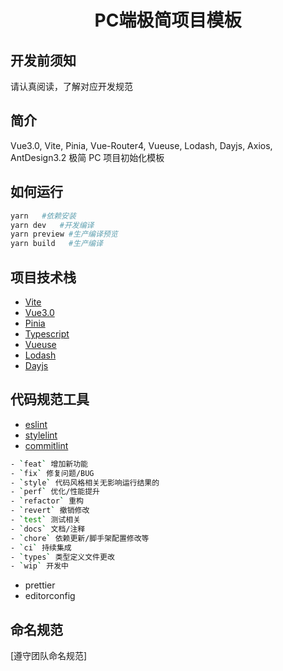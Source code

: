 <div align="center">
  <h1>
    PC端极简项目模板
  </h1>
</div>

## 开发前须知

请认真阅读，了解对应开发规范

## 简介

Vue3.0, Vite, Pinia, Vue-Router4, Vueuse, Lodash, Dayjs, Axios, AntDesign3.2
极简 PC 项目初始化模板

## 如何运行

```bash
yarn   #依赖安装
yarn dev   #开发编译
yarn preview #生产编译预览
yarn build   #生产编译
```

## 项目技术栈

- [Vite](https://cn.vitejs.dev/)
- [Vue3.0](https://cn.vuejs.org/)
- [Pinia](https://pinia.vuejs.org/)
- [Typescript](https://www.tslang.cn/docs/home.html)
- [Vueuse](https://vueuse.org/)
- [Lodash](https://www.lodashjs.com/)
- [Dayjs](https://dayjs.fenxianglu.cn/)

## 代码规范工具

- [eslint](https://eslint.bootcss.com/docs/rules/)
- [stylelint](https://www.npmjs.com/package/stylelint-config-standard)
- [commitlint](https://commitlint.js.org/#/?id=getting-started)

```bash
- `feat` 增加新功能
- `fix` 修复问题/BUG
- `style` 代码风格相关无影响运行结果的
- `perf` 优化/性能提升
- `refactor` 重构
- `revert` 撤销修改
- `test` 测试相关
- `docs` 文档/注释
- `chore` 依赖更新/脚手架配置修改等
- `ci` 持续集成
- `types` 类型定义文件更改
- `wip` 开发中
```

- prettier
- editorconfig

## 命名规范

[遵守团队命名规范]
